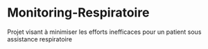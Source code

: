 # Monitoring-Respiratoire
Projet visant à minimiser les efforts inefficaces pour un patient sous assistance respiratoire
